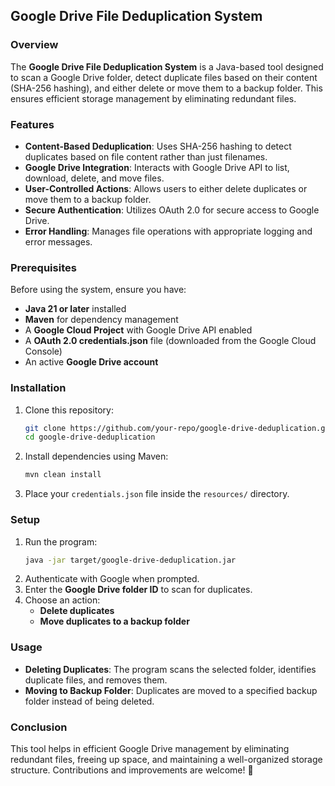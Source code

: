 ## Google Drive File Deduplication System  

### Overview  
The **Google Drive File Deduplication System** is a Java-based tool designed to scan a Google Drive folder, detect duplicate files based on their content (SHA-256 hashing), and either delete or move them to a backup folder. This ensures efficient storage management by eliminating redundant files.  

### Features  
- **Content-Based Deduplication**: Uses SHA-256 hashing to detect duplicates based on file content rather than just filenames.  
- **Google Drive Integration**: Interacts with Google Drive API to list, download, delete, and move files.  
- **User-Controlled Actions**: Allows users to either delete duplicates or move them to a backup folder.  
- **Secure Authentication**: Utilizes OAuth 2.0 for secure access to Google Drive.  
- **Error Handling**: Manages file operations with appropriate logging and error messages.  

### Prerequisites  
Before using the system, ensure you have:  
- **Java 21 or later** installed  
- **Maven** for dependency management  
- A **Google Cloud Project** with Google Drive API enabled  
- A **OAuth 2.0 credentials.json** file (downloaded from the Google Cloud Console)  
- An active **Google Drive account**  

### Installation  
1. Clone this repository:  
   ```sh
   git clone https://github.com/your-repo/google-drive-deduplication.git
   cd google-drive-deduplication
   ```  
2. Install dependencies using Maven:  
   ```sh
   mvn clean install
   ```  
3. Place your `credentials.json` file inside the `resources/` directory.  

### Setup  
1. Run the program:  
   ```sh
   java -jar target/google-drive-deduplication.jar
   ```  
2. Authenticate with Google when prompted.  
3. Enter the **Google Drive folder ID** to scan for duplicates.  
4. Choose an action:  
   - **Delete duplicates**  
   - **Move duplicates to a backup folder**  

### Usage  
- **Deleting Duplicates**: The program scans the selected folder, identifies duplicate files, and removes them.  
- **Moving to Backup Folder**: Duplicates are moved to a specified backup folder instead of being deleted.  

### Conclusion  
This tool helps in efficient Google Drive management by eliminating redundant files, freeing up space, and maintaining a well-organized storage structure. Contributions and improvements are welcome! 🚀

